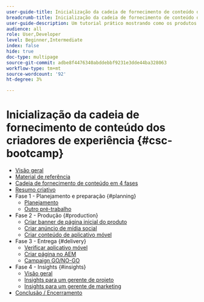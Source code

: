```yaml
---
user-guide-title: Inicialização da cadeia de fornecimento de conteúdo dos criadores de experiência
breadcrumb-title: Inicialização da cadeia de fornecimento de conteúdo dos criadores de experiência
user-guide-description: Um tutorial prático mostrando como os produtos Adobe podem ajudar você a otimizar sua Cadeia de fornecimento de conteúdo.
audience: all
role: User,Developer
level: Beginner,Intermediate
index: false
hide: true
doc-type: multipage
source-git-commit: adbe8f4476340abddebbf9231e3dde44ba328063
workflow-type: tm+mt
source-wordcount: '92'
ht-degree: 3%

---
```



# Inicialização da cadeia de fornecimento de conteúdo dos criadores de experiência {#csc-bootcamp}

+ [Visão geral](/help/csc-bootcamp/overview.md)
+ [Material de referência](/help/csc-bootcamp/reference-material.md)
+ [Cadeia de fornecimento de conteúdo em 4 fases](/help/csc-bootcamp/csc-in-4-phases.md)
+ [Resumo criativo](/help/csc-bootcamp/creative-brief.md)
+ Fase 1 - Planejamento e preparação {#planning}
   + [Planejamento](/help/csc-bootcamp/phases/planning/planning.md)
   + [Outro pré-trabalho](/help/csc-bootcamp/phases/planning/prework.md)
+ Fase 2 - Produção {#production}
   + [Criar banner de página inicial do produto](/help/csc-bootcamp/phases/production/banner.md)
   + [Criar anúncio de mídia social](/help/csc-bootcamp/phases/production/social.md)
   + [Criar conteúdo de aplicativo móvel](/help/csc-bootcamp/phases/production/app.md)
+ Fase 3 - Entrega {#delivery}
   + [Verificar aplicativo móvel](/help/csc-bootcamp/phases/delivery/app.md)
   + [Criar página no AEM](/help/csc-bootcamp/phases/delivery/page-in-aem.md)
   + [Campaign GO/NO-GO](/help/csc-bootcamp/phases/delivery/go-nogo.md)
+ Fase 4 - Insights {#insights}
   + [Visão geral](/help/csc-bootcamp/phases/insights/overview.md)
   + [Insights para um gerente de projeto](/help/csc-bootcamp/phases/insights/project-manager.md)
   + [Insights para um gerente de marketing](/help/csc-bootcamp/phases/insights/marketing-manager.md)
+ [Conclusão / Encerramento](/help/csc-bootcamp/conclusion.md)
